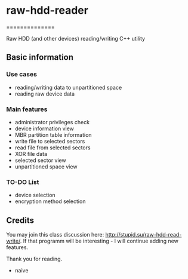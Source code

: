 # raw-hdd-reader
==============

Raw HDD (and other devices) reading/writing C++ utility

## Basic information

### Use cases

* reading/writing data to unpartitioned space
* reading raw device data


### Main features

* administrator privileges check
* device information view
* MBR partition table information
* write file to selected sectors
* read file from selected sectors
* XOR file data
* selected sector view
* unpartitioned space view

### TO-DO List

* device selection
* encryption method selection

## Credits
You may join this class discussion here:
http://stupid.su/raw-hdd-read-write/.
If that programm will be interesting - I will continue adding new features.

Thank you for reading.
- naive
